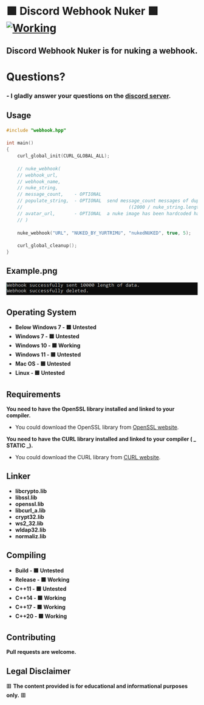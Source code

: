 # 🟩 Discord Webhook Nuker 🟩 <a href="https://github.com/yurtrimu/discord-webhook-nuker/actions/workflows/main.yml"><img src="https://github.com/yurtrimu/discord-webhook-nuker/actions/workflows/main.yml/badge.svg" alt="Working"></a>

## **Discord Webhook Nuker is for nuking a webhook.**

# Questions?
### - **I gladly answer your questions on the [discord server](https://discord.gg/QBhFd2aK4r).**

## Usage

```c++
#include "webhook.hpp"

int main()
{
    curl_global_init(CURL_GLOBAL_ALL);

    // nuke_webhook(
    // webhook_url, 
    // webhook_name,
    // nuke_string,
    // message_count,    - OPTIONAL  
    // populate_string,  - OPTIONAL  send message_count messages of duplicated nuke_string
    //                                       ((2000 / nuke_string.length()) * message_count) times
    // avatar_url,       - OPTIONAL  a nuke image has been hardcoded haha
    // )

    nuke_webhook("URL", "NUKED_BY_YURTRIMU", "nukedNUKED", true, 5);

    curl_global_cleanup();
}
```

## Example.png
![alt text](https://github.com/yurtrimu/discord-webhook-nuker/blob/main/Example.png?raw=true)

## Operating System
- **Below Windows 7 - 🟦 Untested**
- **Windows 7 - 🟦 Untested**
- **Windows 10 - 🟩 Working**
- **Windows 11 - 🟦 Untested**
- **Mac OS - 🟦 Untested**
- **Linux - 🟦 Untested**

## Requirements

**You need to have the OpenSSL library installed and linked to your compiler.**

- You could download the OpenSSL library from [OpenSSL website](https://www.openssl.org/source/).

**You need to have the CURL library installed and linked to your compiler ( _ STATIC _).**

- You could download the CURL library from [CURL website](https://curl.se/download.html).

## Linker

- **libcrypto.lib**
- **libssl.lib**
- **openssl.lib**
- **libcurl_a.lib**
- **crypt32.lib**
- **ws2_32.lib**
- **wldap32.lib**
- **normaliz.lib**

## Compiling

- **Build - 🟦 Untested**
- **Release - 🟩 Working**
- **C++11  - 🟦 Untested**
- **C++14  - 🟩 Working**
- **C++17 - 🟩 Working**
- **C++20 - 🟩 Working**

## Contributing

**Pull requests are welcome.**

## Legal Disclaimer
🟥 **The content provided is for educational and informational purposes only.** 🟥

